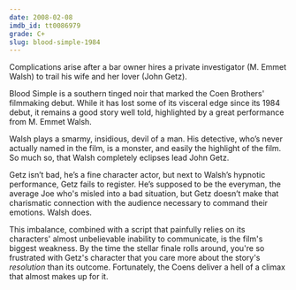 ```yaml
---
date: 2008-02-08
imdb_id: tt0086979
grade: C+
slug: blood-simple-1984
---
```


Complications arise after a bar owner hires a private investigator (M. Emmet Walsh) to trail his wife and her lover (John Getz).

Blood Simple is a southern tinged noir that marked the Coen Brothers' filmmaking debut. While it has lost some of its visceral edge since its 1984 debut, it remains a good story well told, highlighted by a great performance from M. Emmet Walsh.

Walsh plays a smarmy, insidious, devil of a man. His detective, who’s never actually named in the film, is a monster, and easily the highlight of the film. So much so, that Walsh completely eclipses lead John Getz.

Getz isn’t bad, he’s a fine character actor, but next to Walsh’s hypnotic performance, Getz fails to register. He’s supposed to be the everyman, the average Joe who's misled into a bad situation, but Getz doesn’t make that charismatic connection with the audience necessary to command their emotions. Walsh does.

This imbalance, combined with a script that painfully relies on its characters' almost unbelievable inability to communicate, is the film's biggest weakness. By the time the stellar finale rolls around, you're so frustrated with Getz's character that you care more about the story's _resolution_ than its outcome. Fortunately, the Coens deliver a hell of a climax that almost makes up for it.
